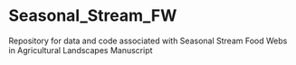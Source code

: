 # Seasonal_Stream_FW
Repository for data and code associated with Seasonal Stream Food Webs in Agricultural Landscapes Manuscript
